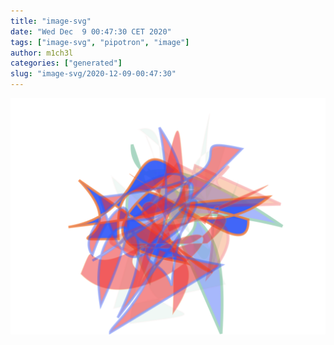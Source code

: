 ```yaml
---
title: "image-svg"
date: "Wed Dec  9 00:47:30 CET 2020"
tags: ["image-svg", "pipotron", "image"]
author: m1ch3l
categories: ["generated"]
slug: "image-svg/2020-12-09-00:47:30"
---
```


![](image.svg)
